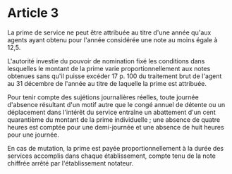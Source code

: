 # Article 3

La prime de service ne peut être attribuée au titre d'une année qu'aux agents ayant obtenu pour l'année considérée une note au moins égale à 12,5.

L'autorité investie du pouvoir de nomination fixé les conditions dans lesquelles le montant de la prime varie proportionnellement aux notes obtenues sans qu'il puisse excéder 17 p. 100 du traitement brut de l'agent au 31 décembre de l'année au titre de laquelle la prime est attribuée.

Pour tenir compte des sujétions journalières réelles, toute journée d'absence résultant d'un motif autre que le congé annuel de détente ou un déplacement dans l'intérêt du service entraîne un abattement d'un cent quarantième du montant de la prime individuelle ; une absence de quatre heures est comptée pour une demi-journée et une absence de huit heures pour une journée.

En cas de mutation, la prime est payée proportionnellement à la durée des services accomplis dans chaque établissement, compte tenu de la note chiffrée arrêté par l'établissement notateur.
